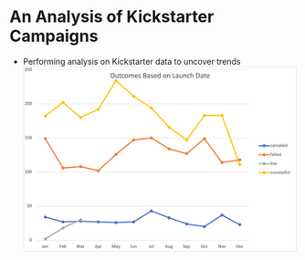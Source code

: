 # An Analysis of Kickstarter Campaigns
* Performing analysis on Kickstarter data to uncover trends
![Outcomes Based on Launch Date Line Chart](https://github.com/Jasmine-Awwad/kickstarter-analysis/blob/284f66dcc05982b3c5a11c4043a47a0a4a1508a3/Outcomes%20Based%20on%20Launch%20Date%20Line%20Chart.png)
